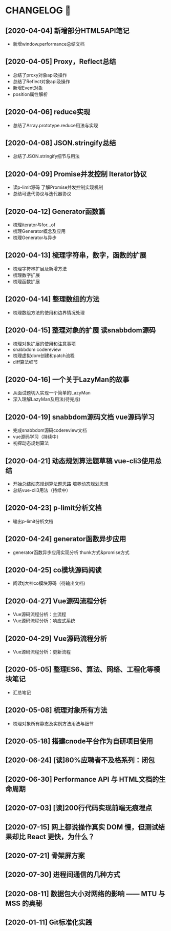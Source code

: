 # CHANGELOG :vulcan_salute:
## [2020-04-04] 新增部分HTML5API笔记
* 新增window.performance总结文档

## [2020-04-05] Proxy，Reflect总结
* 总结了proxy对象api及操作
* 总结了Reflect对象api及操作
* 新增Event对象
* position属性解析

## [2020-04-06] reduce实现
* 总结了Array.prototype.reduce用法与实现

## [2020-04-08] JSON.stringify总结
* 总结了JSON.stringify细节与用法

## [2020-04-09] Promise并发控制 Iterator协议
* 读p-limit源码 了解Promise并发控制实现机制
* 总结可迭代协议与迭代器协议

## [2020-04-12] Generator函数篇
* 梳理iterator与for...of
* 梳理Generator概念及应用
* 梳理Generator与异步

## [2020-04-13] 梳理字符串，数字，函数的扩展
* 梳理字符串扩展及新增方法
* 梳理数字扩展
* 梳理函数扩展

## [2020-04-14] 整理数组的方法
* 梳理数组方法的使用和边界情况处理

## [2020-04-15] 整理对象的扩展 读snabbdom源码
* 梳理对象扩展的使用和注意事项
* snabbdom codereview 
* 梳理虚拟dom创建和patch流程 
* diff算法细节

## [2020-04-16] 一个关于LazyMan的故事
* 从面试题切入实现一个简单的LazyMan
* 深入理解LazyMan及用法(待完成)

## [2020-04-19] snabbdom源码文档 vue源码学习
* 完成snabbdom源码codereview文档
* vue源码学习（持续中）
* 初探动态规划算法

## [2020-04-21] 动态规划算法题草稿 vue-cli3使用总结
* 开始总结动态规划算法题思路 培养动态规划思想
* 总结vue-cli3用法（持续中）

## [2020-04-23] p-limit分析文档
* 输出p-limit分析文档

## [2020-04-24] generator函数异步应用
* generator函数异步应用实现分析 thunk方式&promise方式

## [2020-04-25] co模块源码阅读
* 阅读tj大神co模块源码（待输出文档)

## [2020-04-27] Vue源码流程分析
* Vue源码流程分析：主流程
* Vue源码流程分析：响应式系统
 
## [2020-04-29] Vue源码流程分析
* Vue源码流程分析：更新流程

## [2020-05-05] 整理ES6、算法、网络、工程化等模块笔记<Badge text="新"/>
* 汇总笔记

## [2020-05-08] 梳理对象所有方法
* 梳理对象所有静态及实例方法用法与细节

## [2020-05-18] 搭建cnode平台作为自研项目使用

## [2020-06-24] [读]80%应聘者不及格系列：闭包

## [2020-06-30] Performance API 与 HTML文档的生命周期
## [2020-07-03] [读]200行代码实现前端无痕埋点
## [2020-07-15] 网上都说操作真实 DOM 慢，但测试结果却比 React 更快，为什么？
## [2020-07-21] 骨架屏方案
## [2020-07-30] 进程间通信的几种方式
## [2020-08-11] 数据包大小对网络的影响 —— MTU 与 MSS 的奥秘
## [2020-01-11] Git标准化实践
